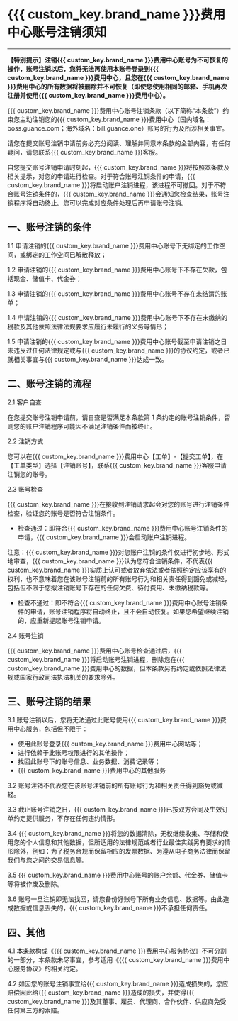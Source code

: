 # {{{ custom_key.brand_name }}}费用中心账号注销须知
---

**【特别提示】注销{{{ custom_key.brand_name }}}费用中心账号为不可恢复的操作，账号注销以后，您将无法再使用本账号登录到{{{ custom_key.brand_name }}}费用中心，且您在{{{ custom_key.brand_name }}}费用中心的所有数据将被删除并不可恢复（即使您使用相同的邮箱、手机再次注册并使用{{{ custom_key.brand_name }}}费用中心）。**

{{{ custom_key.brand_name }}}费用中心账号注销条款（以下简称“本条款”）约束您主动注销您的{{{ custom_key.brand_name }}}费用中心（国内域名：boss.guance.com；海外域名：bill.guance.one）账号的行为及所涉相关事宜。

请您在提交账号注销申请前务必充分阅读、理解并同意本条款的全部内容，有任何疑问，请您联系{{{ custom_key.brand_name }}}客服。

自您提交账号注销申请时刻起，{{{ custom_key.brand_name }}}将按照本条款及相关提示，对您的申请进行检查。对于符合账号注销条件的申请，{{{ custom_key.brand_name }}}将启动账户注销进程，该进程不可撤回。对于不符合账号注销条件的，{{{ custom_key.brand_name }}}会通知您检查结果，账号注销程序将自动终止。您可以完成对应条件处理后再申请账号注销。

## 一、账号注销的条件

1.1 申请注销的{{{ custom_key.brand_name }}}费用中心账号下无绑定的工作空间，或绑定的工作空间已解散释放；

1.2 申请注销的{{{ custom_key.brand_name }}}费用中心账号下不存在欠款，包括现金、储值卡、代金券；

1.3 申请注销的{{{ custom_key.brand_name }}}费用中心账号不存在未结清的账单；

1.4 申请注销的{{{ custom_key.brand_name }}}费用中心账号下不存在未缴纳的税款及其他依照法律法规要求应履行未履行的义务等情形；

1.5 申请注销的{{{ custom_key.brand_name }}}费用中心账号截至申请注销之日未违反过任何法律规定或与{{{ custom_key.brand_name }}}的协议约定，或者已就相关事宜与{{{ custom_key.brand_name }}}达成一致。

## 二、账号注销的流程

2.1 客户自查

在您提交账号注销申请前，请自查是否满足本条款第 1 条约定的账号注销条件，否则您的账户注销程序可能因不满足注销条件而被终止。

2.2 注销方式

您可以在{{{ custom_key.brand_name }}}费用中心【工单】-【提交工单】，在【工单类型】选择【注销账号】，联系{{{ custom_key.brand_name }}}客服申请注销您的账号。

2.3 账号检查

{{{ custom_key.brand_name }}}在接收到注销请求起会对您的账号进行注销条件检查，验证您的账号是否符合注销条件。

- 检查通过：即符合{{{ custom_key.brand_name }}}费用中心账号注销条件的申请，{{{ custom_key.brand_name }}}会启动账户注销进程。

注意：{{{ custom_key.brand_name }}}对您账户注销的条件仅进行初步地、形式地审查，{{{ custom_key.brand_name }}}认为您符合注销条件，不代表{{{ custom_key.brand_name }}}实质上认可或者放弃依法或者依照约定应该享有的权利，也不意味着您在该账号注销前的所有账号行为和相关责任得到豁免或减轻，包括但不限于您拟注销账号下存在的任何欠费、待付费用、未缴纳税款等。

- 检查不通过：即不符合{{{ custom_key.brand_name }}}费用中心账号注销条件的申请，账号注销程序将自动终止，且不会自动恢复。如果您希望继续注销的，应重新提起账号注销申请。

2.4 账号注销

{{{ custom_key.brand_name }}}费用中心账号检查通过后，{{{ custom_key.brand_name }}}将启动账号注销进程，删除您在{{{ custom_key.brand_name }}}费用中心的数据，但本条款另有约定或依照法律法规或国家行政司法执法机关的要求除外。

## 三、账号注销的结果

3.1 账号注销以后，您将无法通过此账号使用{{{ custom_key.brand_name }}}费用中心服务，包括但不限于：

- 使用此账号登录{{{ custom_key.brand_name }}}费用中心网站等；
- 进行依赖于此账号权限进行的其他操作；
- 找回此账号下的账号信息、业务数据、消费记录等；
- {{{ custom_key.brand_name }}}费用中心的其他服务

3.2 账号注销不代表您在该账号注销前的所有账号行为和相关责任得到豁免或减轻。

3.3 截止账号注销之日，{{{ custom_key.brand_name }}}已按双方合同及生效订单约定提供服务，不存在任何违约情形。

3.4 {{{ custom_key.brand_name }}}将您的数据清除，无权继续收集、存储和使用您的个人信息和其他数据，但所适用的法律规范或者行业最佳实践另有要求的情形除外，例如：为了税务合规而保留相应的发票数据、为遵从电子商务法律而保留我们与您之间的交易信息等。

3.5 {{{ custom_key.brand_name }}}费用中心账号的账户余额、代金券、储值卡等将被作废及删除。

3.6 账号一旦注销即无法找回，请您备份好账号下所有业务信息、数据等。由此造成数据或信息丢失的，{{{ custom_key.brand_name }}}不承担任何责任。

## 四、其他

4.1 本条款构成《{{{ custom_key.brand_name }}}费用中心服务协议》不可分割的一部分，本条款未尽事宜，参考适用《{{{ custom_key.brand_name }}}费用中心服务协议》的相关约定。

4.2 如因您的账号注销事宜给{{{ custom_key.brand_name }}}造成损失的，您应赔偿因此给{{{ custom_key.brand_name }}}造成的损失，并使得{{{ custom_key.brand_name }}}及其董事、雇员、代理商、合作伙伴、供应商免受任何第三方的索赔。